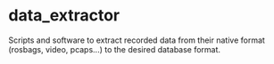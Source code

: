 # data_extractor
Scripts and software to extract recorded data from their native format (rosbags, video, pcaps...) to the desired database format.
